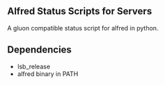 Alfred Status Scripts for Servers
---------------------------------

A gluon compatible status script for alfred in python.

## Dependencies

 * lsb_release
 * alfred binary in PATH
